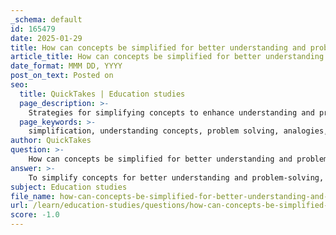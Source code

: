 ```yaml
---
_schema: default
id: 165479
date: 2025-01-29
title: How can concepts be simplified for better understanding and problem solving?
article_title: How can concepts be simplified for better understanding and problem solving?
date_format: MMM DD, YYYY
post_on_text: Posted on
seo:
  title: QuickTakes | Education studies
  page_description: >-
    Strategies for simplifying concepts to enhance understanding and problem-solving skills in education, including the use of analogies, breakdown of information, active learning, and real-world applications.
  page_keywords: >-
    simplification, understanding concepts, problem solving, analogies, metaphors, breakdown information, visual aids, active learning, summarization, feedback, real-world applications, practice, repetition, education strategies, cognitive processes
author: QuickTakes
question: >-
    How can concepts be simplified for better understanding and problem solving?
answer: >-
    To simplify concepts for better understanding and problem-solving, several strategies can be employed that align with higher-order learning and cognitive processes. Here are some effective methods:\n\n1. **Use of Analogies and Metaphors**: Relating new concepts to familiar ideas can help learners grasp complex topics. For example, explaining polynomial division by comparing it to long division with numbers can make the process more relatable.\n\n2. **Breaking Down Information**: Decomposing complex ideas into smaller, manageable parts allows learners to focus on one aspect at a time. For instance, when teaching the rules of exponents, start with basic operations before moving to more complex applications.\n\n3. **Visual Aids**: Utilizing graphs, charts, and diagrams can enhance understanding. Visual representations of mathematical concepts, such as the relationship between different functions or the process of simplifying expressions, can make abstract ideas more concrete.\n\n4. **Active Learning Techniques**: Engaging students through problem-solving exercises, group discussions, and hands-on activities can reinforce understanding. For example, applying exponent rules in practical scenarios helps solidify the concepts.\n\n5. **Summarization and Reflection**: Encouraging learners to summarize what they have learned in their own words can aid retention. Techniques such as creating outlines or bullet points can help distill complex information into key takeaways.\n\n6. **Clarification and Feedback**: Providing opportunities for students to ask questions and receive feedback can prevent misunderstandings. Regular check-ins during lessons can help clarify doubts and reinforce learning.\n\n7. **Real-World Applications**: Demonstrating how concepts apply to real-life situations can enhance relevance and motivation. For example, showing how polynomial division is used in engineering or physics can connect theoretical knowledge to practical use.\n\n8. **Practice and Repetition**: Regular practice is essential for mastery. Encouraging students to work through various problems, including those that apply exponent rules or polynomial division, helps solidify their understanding.\n\nBy implementing these strategies, educators can facilitate a deeper understanding of concepts, enhance problem-solving skills, and promote critical thinking among learners. This approach not only aids in information retention but also fosters knowledge integration across different subjects
subject: Education studies
file_name: how-can-concepts-be-simplified-for-better-understanding-and-problem-solving.md
url: /learn/education-studies/questions/how-can-concepts-be-simplified-for-better-understanding-and-problem-solving
score: -1.0
---
```


&nbsp;
